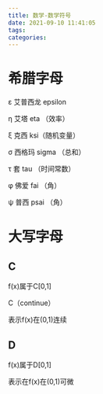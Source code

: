 ```yaml
---
title: 数学-数学符号
date: 2021-09-10 11:41:05
tags:
categories:
---
```




# 希腊字母

ε 艾普西龙 epsilon 

η 艾塔 eta （效率）

ξ 克西 ksi（随机变量）

σ 西格玛 sigma （总和）

τ 套 tau （时间常数）

φ 佛爱 fai （角）

ψ 普西 psai （角）



# 大写字母

## C

f(x)属于C[0,1]

C（continue）

表示f(x)在(0,1)连续

## D

f(x)属于D[0,1]

表示在f(x)在(0,1)可微